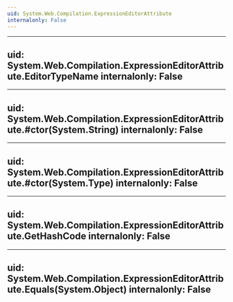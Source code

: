 ```yaml
---
uid: System.Web.Compilation.ExpressionEditorAttribute
internalonly: False
---
```


---
uid: System.Web.Compilation.ExpressionEditorAttribute.EditorTypeName
internalonly: False
---

---
uid: System.Web.Compilation.ExpressionEditorAttribute.#ctor(System.String)
internalonly: False
---

---
uid: System.Web.Compilation.ExpressionEditorAttribute.#ctor(System.Type)
internalonly: False
---

---
uid: System.Web.Compilation.ExpressionEditorAttribute.GetHashCode
internalonly: False
---

---
uid: System.Web.Compilation.ExpressionEditorAttribute.Equals(System.Object)
internalonly: False
---

